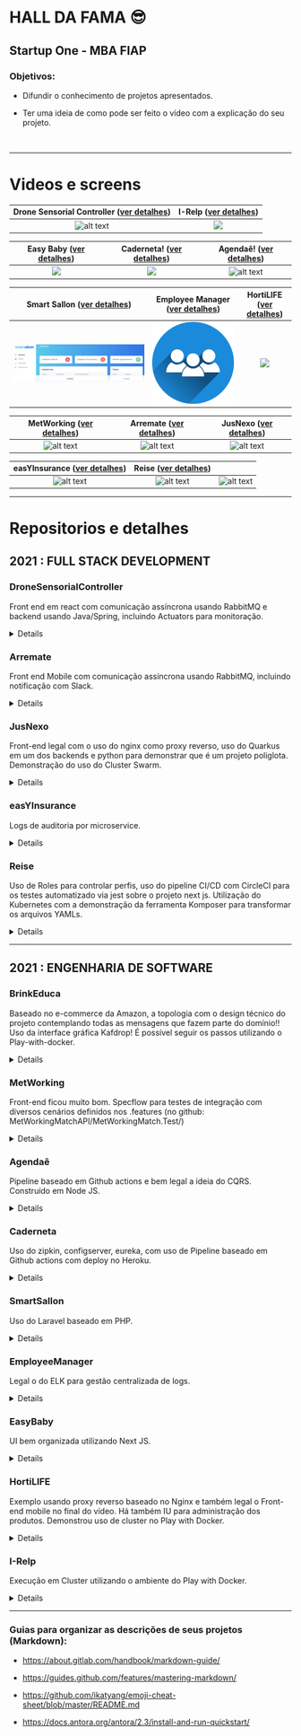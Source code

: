 # HALL DA FAMA :sunglasses: 

## Startup One - MBA FIAP

### Objetivos: 

- Difundir o conhecimento de projetos apresentados.

- Ter uma ideia de como pode ser feito o vídeo com a explicação do seu projeto.

<br>



----

# Videos e screens

| Drone Sensorial Controller ([ver detalhes](#DroneSensorialController))  | I-Relp ([ver detalhes](#I-Relp)) |
|:-----------------------------------------------------------------------:|:-----------------:|
| ![alt text][Drone Sensorial Controller]                                 |![][iRelp]         |

| Easy Baby ([ver detalhes](#EasyBaby)) | Caderneta! ([ver detalhes](#Caderneta))  | Agendaê! ([ver detalhes](#Agendae))      | 
|:---------------------------------------:|:---------------------------------------:|:---------------------------------------:|
| ![][EasyBaby]                           | ![][Caderneta]                          | ![alt text][Agendae]                    |

| Smart Sallon ([ver detalhes](#SmartSallon))  | Employee Manager ([ver detalhes](#EmployeeManager))  | HortiLIFE ([ver detalhes](#HortiLIFE)) |
|:--------------------------------------------:|:----------------------------------------------------:|:--------------------------------------:|
| ![alt text][Smart Sallon]                    | ![alt text][Employee Manager]                        | ![][Horti]                             |

| MetWorking ([ver detalhes](#MetWorking))     | Arremate ([ver detalhes](#Arremate))  | JusNexo ([ver detalhes](#JusNexo))    | 
|:--------------------------------------------:|:-------------------------------------:|:-------------------------------------:|
| ![alt text][MetWorking]                      | ![alt text][Arremate]                 | ![alt text][JusNexo]                  |

| easYInsurance ([ver detalhes](#easYInsurance)) | Reise ([ver detalhes](#Reise))   |                                       |
|:----------------------------------------------:|:--------------------------------:|:-------------------------------------:|
| ![alt text][easYInsurance]                     | ![alt text][Reise]               | ![alt text][blank]                    |


[BrinkEduca]: https://cdn.loom.com/sessions/thumbnails/6c4451ffae364fafb445c689010ea1f5-with-play.gif
[MetWorking]: https://img.youtube.com/vi/9qyUK8s4q6s/0.jpg
[Agendae]: https://cdn.loom.com/sessions/thumbnails/123aaeae32f943c7870dadfc280d5382-with-play.gif
[Caderneta]: https://github.com/sironAzevedo/caderneta-front/blob/daf5721a66caab7f6ddc862802ffaa6f0065327b/src/assets/img/logo.png?raw=true
[Smart Sallon]: assets/smartsaloon.png
[Employee Manager]: https://github.com/afernandes130/76AOJ-ENGSWDEV-T2/blob/main/employee-ui/src/assets/images/brand.png?raw=true
[Drone Sensorial Controller]: https://cdn.loom.com/sessions/thumbnails/64bb64d6feea469b8621d4a602ca2e5a-with-play.gif
[EasyBaby]: https://github.com/anelynOvalle/easy-baby/blob/master/frontend/public/easy-baby.png?raw=true
[iRelp]: https://cdn.loom.com/sessions/thumbnails/e5ed612e27c84047bee4c052d2a4e4c2-with-play.gif
[Horti]: https://github.com/valrsilva/fiap_hortilife/blob/master/_frontend/app/site/image/bg.png?raw=true
[Arremate]: https://cdn.loom.com/sessions/thumbnails/09c365febecf473785258c7f6e610a11-with-play.gif
[JusNexo]: https://cdn.loom.com/sessions/thumbnails/public/12cd4ead70584d5494368db5dc628be3-with-play.gif
[easYInsurance]: https://cdn.loom.com/sessions/thumbnails/cc31a161543a44f49a8aa930e7dd8be0-with-play.gif
[Reise]: https://cdn.loom.com/sessions/thumbnails/0ef778fc6d574379a75b26066f36dbc9-with-play.gif
[blank]: https://www.autmillennium.org.nz/wp-content/uploads/2020/01/White-Square.png

----
  
# Repositorios e detalhes

## 2021 : FULL STACK DEVELOPMENT

### DroneSensorialController
Front end em react com comunicação assíncrona usando RabbitMQ e backend usando Java/Spring, incluindo Actuators para monitoração.
<details>
  <br> Videos e/ou telas: <br>
    <br>- https://www.loom.com/share/b86948b290b8490c9c44e98019f11f91
    <br>- https://www.loom.com/share/30e400ed77334ea288f9bafebb6d4580
    <br>- https://www.loom.com/share/8edf32012d624960898af84f86e10149
    <br>- https://www.loom.com/share/64bb64d6feea469b8621d4a602ca2e5a -> Load Balance
 <br><br> Repos: <br>
    <br>- https://github.com/37scj/microservices-integration
</details>

### Arremate
Front end Mobile com comunicação assíncrona usando RabbitMQ, incluindo notificação com Slack.
<details>
  <br> Videos e/ou telas: <br>
    <br>- https://www.loom.com/share/09c365febecf473785258c7f6e610a11
    <br>- https://www.loom.com/share/eea5fb6a1e1e445c821e7f67b028d6f7
 <br><br> Repos: <br>
    <br>- https://github.com/adcrfiap/ms-intencao.git
    <br>- https://github.com/adcrfiap/ms-produto.git
    <br>- https://github.com/adcrfiap/ms-notificacao.git
    <br>- https://github.com/adcrfiap/ms-comprador.git
    <br>- https://github.com/adcrfiap/arremateApp.git
    <br>
    <br>- https://github.com/adcrfiap/arremate-kubernetes.git
</details>

### JusNexo
Front-end legal com o uso do nginx como proxy reverso, uso do Quarkus em um dos backends e python para demonstrar que é um projeto poliglota. Demonstração do uso do Cluster Swarm.
<details>
  <br> Videos e/ou telas: <br>
    <br>- https://www.loom.com/share/12cd4ead70584d5494368db5dc628be3
 <br><br> Repos: <br>
    <br>- https://github.com/fecrodrigues/microservices
</details>

### easYInsurance
Logs de auditoria por microservice.
<details>
  <br> Videos e/ou telas: <br>
    <br>- https://www.loom.com/share/cc31a161543a44f49a8aa930e7dd8be0
    <br>- https://www.loom.com/share/6960f41e8b3d482ab1c9e9a49fe58acf
 <br><br> Repos: <br>
    <br>- https://github.com/AyrtonHenrique/fiap-microservices
</details>

### Reise
Uso de Roles para controlar perfis, uso do pipeline CI/CD com CircleCI para os testes automatizado via jest sobre o projeto next js. Utilização do Kubernetes com a demonstração da ferramenta Komposer para transformar os arquivos YAMLs.
<details>
  <br> Videos e/ou telas: <br>
    <br>- https://www.loom.com/share/0ef778fc6d574379a75b26066f36dbc9
    <br>- https://www.loom.com/share/a28bd4072b6445609fc8a3db152db272
 <br><br> Repos: <br>
    <br>- https://github.com/DougGoncalves/nestjs_api
</details>

----

## 2021 : ENGENHARIA DE SOFTWARE

###  BrinkEduca
Baseado no e-commerce da Amazon, a topologia com o design técnico do projeto contemplando todas as mensagens que fazem parte do domínio!! Uso da interface gráfica Kafdrop! É possível seguir os passos utilizando o Play-with-docker.
<details>
  <br> Videos e/ou telas: <br>
    <br>- https://www.loom.com/share/6c4451ffae364fafb445c689010ea1f5
 <br><br> Repos: <br>
    <br>- https://github.com/marciojg/microservice-architecture
</details>

### MetWorking
Front-end ficou muito bom. Specflow para testes de integração com diversos cenários definidos nos .features (no github: MetWorkingMatchAPI/MetWorkingMatch.Test/)
<details>
  <br> Videos e/ou telas: <br>
    <br>- https://www.youtube.com/watch?v=9qyUK8s4q6s
    <br>- https://drive.google.com/file/d/1NwcoLJFQZO-J8AliEkvDOXfRna_tWdtO/view?usp=sharing
 <br><br> Repos: <br>
    <br>- https://github.com/CaioRagazzi/MetworkingUserAPI
    <br>- https://github.com/erickfaraujo/MetWorkingMatchAPI
    <br>- https://github.com/martinsleandros/MetworkingGeoAPI
    <br>- https://github.com/jhun/MetworkingFrontend
</details>

### Agendaê
Pipeline baseado em Github actions e bem legal a ideia do CQRS. Construído em Node JS.
<details>
  <br> Videos e/ou telas: <br>
    <br>- https://www.loom.com/share/123aaeae32f943c7870dadfc280d5382
 <br><br> Repos: <br>
    <br>- https://github.com/wnqueiroz/fiap-startup-one-prototype
    <br>- https://github.com/wnqueiroz/fiap-startup-one-ms-user
    <br>- https://github.com/wnqueiroz/fiap-startup-one-ms-company
    <br>- https://github.com/wnqueiroz/fiap-startup-one-ms-appointment
</details>

### Caderneta
Uso do zipkin, configserver, eureka, com uso de Pipeline baseado em Github actions com deploy no Heroku.
<details>
  <br> Videos e/ou telas: <br>
    <br>- https://www.loom.com/share/8cba27f5b4e44cc78de28be4410ab095
 <br><br> Repos: <br>
    <br>- https://github.com/sironAzevedo/caderneta
</details>

### SmartSallon
Uso do Laravel baseado em PHP.
<details>
 <br><br> Repos: <br>
    <br>- https://github.com/jovtrc/smart-saloon
</details>

### EmployeeManager
Legal o do ELK para gestão centralizada de logs.
<details>
  <br> Videos e/ou telas: <br>
    <br>- https://drive.google.com/file/d/1XjE3WMpRFtArwPerR0YHe7qSD0hvfZgL/view
 <br><br> Repos: <br>
    <br>- https://github.com/afernandes130/76AOJ-ENGSWDEV-T2
</details>

### EasyBaby
UI bem organizada utilizando Next JS.
<details>
  <br> Videos e/ou telas: <br>
    <br>- https://www.youtube.com/watch?app=desktop&v=EaVER_EhZ5g
    <br>- https://www.loom.com/share/724013aecf1d4d359ac9d175224c5854
 <br><br> Repos: <br>
    <br>- https://github.com/anelynOvalle/easy-baby
</details>

### HortiLIFE
Exemplo usando proxy reverso baseado no Nginx e também legal o Front-end mobile no final do vídeo. Há também IU para administração dos produtos. Demonstrou uso de cluster no Play with Docker.
<details>
  <br> Videos e/ou telas: <br>
    <br>- https://drive.google.com/file/d/1quOdGuaitX0i_MNJW-HpCWdxwS1e0abA/view?usp=sharing
 <br><br> Repos: <br>
    <br>- https://github.com/valrsilva/fiap_hortilife
</details>

### I-Relp
Execução em Cluster utilizando o ambiente do Play with Docker.
<details>
  <br> Videos e/ou telas: <br>
    <br>- https://www.loom.com/share/e5ed612e27c84047bee4c052d2a4e4c2
 <br><br> Repos: <br>
    <br>- https://github.com/Beatrizbrf11/DockerCompose.git
    <br>- https://github.com/Beatrizbrf11/IRelpApi.git
    <br>- https://github.com/userrp03/Front.git
    <br>- https://github.com/Beatrizbrf11/IRelpFront
</details>

----

### Guias para organizar as descrições de seus projetos (Markdown):

- https://about.gitlab.com/handbook/markdown-guide/

- https://guides.github.com/features/mastering-markdown/

- https://github.com/ikatyang/emoji-cheat-sheet/blob/master/README.md

- https://docs.antora.org/antora/2.3/install-and-run-quickstart/


<!---
### Exemplos
<details>
  <summary markdown="span">Detalhes sobre o projeto </summary
  This is the detailed tex
  You can learn more about expected usage of this approach in the [GitLab UI docs](https://gitlab-org.gitlab.io/gitlab-ui/?path=/story/base-collapse--default) though the solution we use above is specific to usage in markdown.
| Default aligned | Left aligned | Center aligned  | Right aligned  |
|-----------------|:-------------|:---------------:|---------------:|
| First body part | Second cell  | Third cell      | fourth cell    |
| Second line     | foo          | **strong**      | baz            |
| Third line      | quux         | baz             | bar            |
|-----------------+--------------+-----------------+----------------|
| Second body     | x            | x               | x              |
| 2nd line        |              |                 |                |
|-----------------+--------------+-----------------+----------------|
| Third body      |              |                 | Foo            |
</details>
-->
<!---
### Fim
[![Everything Is AWESOME](https://img.youtube.com/vi/StTqXEQ2l-Y/0.jpg)](https://www.youtube.com/watch?v=StTqXEQ2l-Y "Everything Is AWESOME")
[![MetworkingIMG2](https://img.youtube.com/vi/9qyUK8s4q6s/mqdefault.jpg)](https://www.youtube.com/watch?v=9qyUK8s4q6s "Metworking")  
| MetWorking ([ver detalhes](#MetWorking))     |
|----------------------------------------------|
| [![](https://img.youtube.com/vi/9qyUK8s4q6s/0.jpg)](https://www.youtube.com/watch?v=9qyUK8s4q6s "Metworking") |
| Agendaê! ([ver detalhes](#Agendae))     |
|-----------------------------------------|
| [![](https://cdn.loom.com/sessions/thumbnails/123aaeae32f943c7870dadfc280d5382-with-play.gif)](https://www.loom.com/share/123aaeae32f943c7870dadfc280d5382 "Metworking") |
-->


